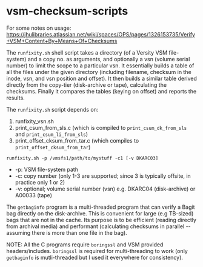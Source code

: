 # vsm-checksum-scripts

For some notes on usage: https://jhulibraries.atlassian.net/wiki/spaces/OPS/pages/1326153735/Verify+VSM+Content+By+Means+Of+Checksums

The `runfixity.sh` shell script takes a directory (of a Versity VSM file-system) and a copy no. as arguments, and optionally a vsn (volume serial number) to limit the scope to a particular vsn. It essentially builds a table of all the files under the given directory (including filename, checksum in the inode, vsn, and vsn position and offset). It then builds a similar table derived directly from the copy-tier (disk-archive or tape), calculating the checksums. Finally it compares the tables (keying on offset) and reports the results.

The `runfixity.sh` script depends on:
1. runfixity_vsn.sh
2. print_csum_from_sls.c (which is compiled to `print_csum_dk_from_sls` and `print_csum_li_from_sls`)
3. print_offset_cksum_from_tar.c (which compiles to `print_offset_cksum_from_tar`)

```runfixity.sh -p /vmsfs1/path/to/mystuff -c1 [-v DKARC03]```
- -p: VSM file-system path
- -c: copy number (only 1-3 are supported; since 3 is typically offsite, in practice only 1 or 2)
- -v: optional; volume serial number (vsn) e.g. DKARC04 (disk-archive) or A00033 (tape)

The `getbaginfo` program is a multi-threaded program that can verify a Bagit bag directly on the disk-archive. This is convenient for large (e.g TB-sized) bags that are not in the cache. Its purpose is to be efficient (reading directly from archival media) and performant (calculating checksums in parallel -- assuming there is more than one file in the bag).

NOTE: All the C programs require `boringssl` and VSM provided headers/includes. `boringssl` is required for multi-threading to work (only `getbaginfo` is mutli-threaded but I used it everywhere for consistency).
